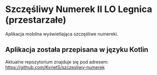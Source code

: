 # Szczęśliwy Numerek II LO Legnica (przestarzałe)

Aplikacja mobilna wyświetlająca szczęśliwe numereki.

## Aplikacja została przepisana w języku Kotlin

Aktualne repozytorium znajduje się pod adresem:\
https://github.com/KyrietS/szczesliwy-numerek
